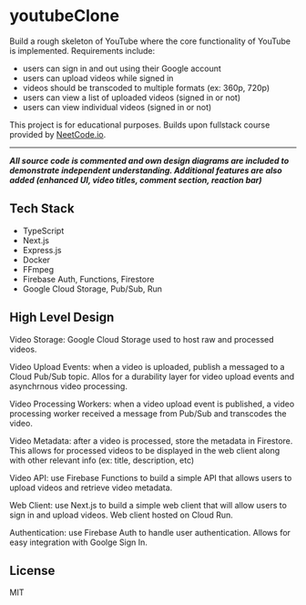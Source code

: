 # youtubeClone

Build a rough skeleton of YouTube where the core functionality of YouTube is implemented. Requirements include:

- users can sign in and out using their Google account
- users can upload videos while signed in
- videos should be transcoded to multiple formats (ex: 360p, 720p)
- users can view a list of uploaded videos (signed in or not)
- users can view individual videos (signed in or not)

This project is for educational purposes. Builds upon fullstack course provided by [NeetCode.io](https://neetcode.io/). 

___

***All source code is commented and own design diagrams are included to demonstrate independent understanding. Additional features are also added (enhanced UI, video titles, comment section, reaction bar)***

## Tech Stack
- TypeScript
- Next.js
- Express.js
- Docker
- FFmpeg
- Firebase Auth, Functions, Firestore
- Google Cloud Storage, Pub/Sub, Run

## High Level Design

Video Storage: Google Cloud Storage used to host raw and processed videos.

Video Upload Events: when a video is uploaded, publish a messaged to a Cloud Pub/Sub topic. Allos for a durability layer for video upload events and asynchrnous video processing.

Video Processing Workers: when a video upload event is published, a video processing worker received a message from Pub/Sub and transcodes the video.

Video Metadata: after a video is processed, store the metadata in Firestore. This allows for processed videos to be displayed in the web client along with other relevant info (ex: title, description, etc)

Video API: use Firebase Functions to build a simple API that allows users to upload videos and retrieve video metadata.


Web Client: use Next.js to build a simple web client that will allow users to sign in and upload videos. Web client hosted on Cloud Run.

Authentication: use Firebase Auth to handle user authentication. Allows for easy integration with Goolge Sign In.

## License

MIT
